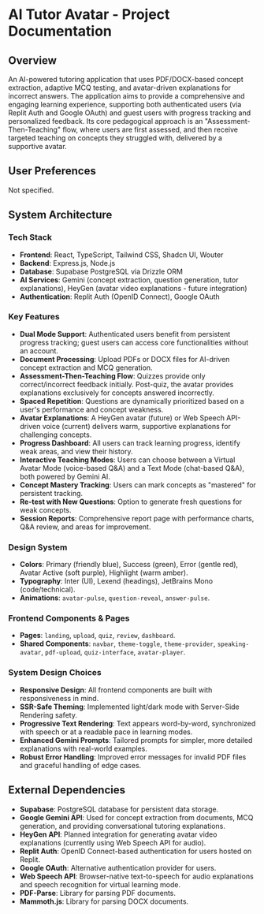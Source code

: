 # AI Tutor Avatar - Project Documentation

## Overview
An AI-powered tutoring application that uses PDF/DOCX-based concept extraction, adaptive MCQ testing, and avatar-driven explanations for incorrect answers. The application aims to provide a comprehensive and engaging learning experience, supporting both authenticated users (via Replit Auth and Google OAuth) and guest users with progress tracking and personalized feedback. Its core pedagogical approach is an "Assessment-Then-Teaching" flow, where users are first assessed, and then receive targeted teaching on concepts they struggled with, delivered by a supportive avatar.

## User Preferences
Not specified.

## System Architecture

### Tech Stack
- **Frontend**: React, TypeScript, Tailwind CSS, Shadcn UI, Wouter
- **Backend**: Express.js, Node.js
- **Database**: Supabase PostgreSQL via Drizzle ORM
- **AI Services**: Gemini (concept extraction, question generation, tutor explanations), HeyGen (avatar video explanations - future integration)
- **Authentication**: Replit Auth (OpenID Connect), Google OAuth

### Key Features
- **Dual Mode Support**: Authenticated users benefit from persistent progress tracking; guest users can access core functionalities without an account.
- **Document Processing**: Upload PDFs or DOCX files for AI-driven concept extraction and MCQ generation.
- **Assessment-Then-Teaching Flow**: Quizzes provide only correct/incorrect feedback initially. Post-quiz, the avatar provides explanations exclusively for concepts answered incorrectly.
- **Spaced Repetition**: Questions are dynamically prioritized based on a user's performance and concept weakness.
- **Avatar Explanations**: A HeyGen avatar (future) or Web Speech API-driven voice (current) delivers warm, supportive explanations for challenging concepts.
- **Progress Dashboard**: All users can track learning progress, identify weak areas, and view their history.
- **Interactive Teaching Modes**: Users can choose between a Virtual Avatar Mode (voice-based Q&A) and a Text Mode (chat-based Q&A), both powered by Gemini AI.
- **Concept Mastery Tracking**: Users can mark concepts as "mastered" for persistent tracking.
- **Re-test with New Questions**: Option to generate fresh questions for weak concepts.
- **Session Reports**: Comprehensive report page with performance charts, Q&A review, and areas for improvement.

### Design System
- **Colors**: Primary (friendly blue), Success (green), Error (gentle red), Avatar Active (soft purple), Highlight (warm amber).
- **Typography**: Inter (UI), Lexend (headings), JetBrains Mono (code/technical).
- **Animations**: `avatar-pulse`, `question-reveal`, `answer-pulse`.

### Frontend Components & Pages
- **Pages**: `landing`, `upload`, `quiz`, `review`, `dashboard`.
- **Shared Components**: `navbar`, `theme-toggle`, `theme-provider`, `speaking-avatar`, `pdf-upload`, `quiz-interface`, `avatar-player`.

### System Design Choices
- **Responsive Design**: All frontend components are built with responsiveness in mind.
- **SSR-Safe Theming**: Implemented light/dark mode with Server-Side Rendering safety.
- **Progressive Text Rendering**: Text appears word-by-word, synchronized with speech or at a readable pace in learning modes.
- **Enhanced Gemini Prompts**: Tailored prompts for simpler, more detailed explanations with real-world examples.
- **Robust Error Handling**: Improved error messages for invalid PDF files and graceful handling of edge cases.

## External Dependencies

- **Supabase**: PostgreSQL database for persistent data storage.
- **Google Gemini API**: Used for concept extraction from documents, MCQ generation, and providing conversational tutoring explanations.
- **HeyGen API**: Planned integration for generating avatar video explanations (currently using Web Speech API for audio).
- **Replit Auth**: OpenID Connect-based authentication for users hosted on Replit.
- **Google OAuth**: Alternative authentication provider for users.
- **Web Speech API**: Browser-native text-to-speech for audio explanations and speech recognition for virtual learning mode.
- **PDF-Parse**: Library for parsing PDF documents.
- **Mammoth.js**: Library for parsing DOCX documents.